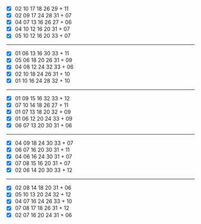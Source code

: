 - [x] 02 10 17 18 26 29 + 11
- [x] 02 09 17 24 28 31 + 07
- [x] 04 07 13 16 26 27 + 06
- [x] 04 10 12 16 20 31 + 07
- [x] 05 10 12 16 20 33 + 07
***
- [x] 01 06 13 16 30 33 + 11
- [x] 05 06 18 20 26 31 + 09
- [x] 04 08 12 24 32 33 + 06
- [x] 02 10 18 24 26 31 + 10
- [x] 01 10 16 24 28 32 + 10
***
- [x] 01 09 15 16 32 33 + 12
- [x] 07 10 14 18 26 27 + 11
- [x] 01 07 13 18 20 32 + 09
- [x] 01 06 12 20 24 33 + 09
- [x] 06 07 13 20 30 31 + 06
***
- [x] 04 09 18 24 30 33 + 07
- [x] 06 07 16 20 30 31 + 11
- [x] 04 06 16 24 30 31 + 07
- [x] 07 08 15 16 20 31 + 07
- [x] 02 06 14 20 30 33 + 12
***
- [x] 02 08 14 18 20 31 + 06
- [x] 05 10 13 20 24 32 + 12
- [x] 04 07 16 24 26 33 + 10
- [x] 07 08 17 18 26 31 + 12
- [x] 02 07 16 20 24 31 + 06
